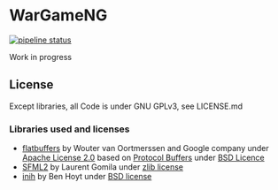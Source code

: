 # WarGameNG
[![pipeline status](https://git.chunkz.net/WarGame/WarGameNG/badges/master/pipeline.svg)](https://git.chunkz.net/WarGame/WarGameNG/commits/master)

Work in progress

## License
Except libraries, all Code is under GNU GPLv3, see LICENSE.md

### Libraries used and licenses
- [flatbuffers](https://google.github.io/flatbuffers/) by Wouter van Oortmerssen and Google company under [Apache License 2.0](https://github.com/nanopb/nanopb/blob/master/LICENSE.txt) based on [Protocol Buffers](https://github.com/google/protobuf) under [BSD Licence](https://github.com/google/flatbuffers/blob/master/LICENSE.txt)
- [SFML2](https://www.sfml-dev.org/index.php) by Laurent Gomila under [zlib license](https://www.sfml-dev.org/license.php)
- [inih](https://github.com/benhoyt/inih) by Ben Hoyt under [BSD license](https://github.com/benhoyt/inih/blob/master/LICENSE.txt)